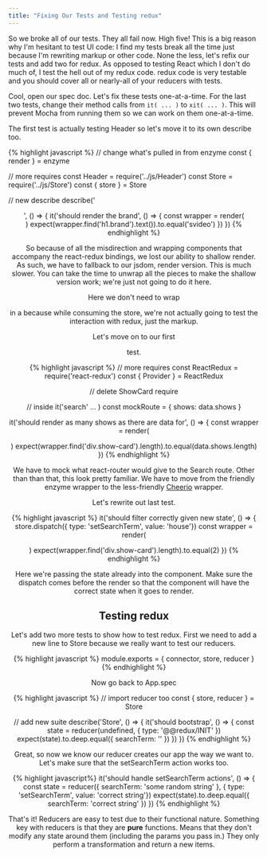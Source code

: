 ```yaml
---
title: "Fixing Our Tests and Testing redux"
---
```


So we broke all of our tests. They all fail now. High five! This is a big reason why I'm hesitant to test UI code: I find my tests break all the time just because I'm rewriting markup or other code. None the less, let's refix our tests and add two for redux. As opposed to testing React which I don't do much of, I test the hell out of my redux code. redux code is very testable and you should cover all or nearly-all of your reducers with tests.

Cool, open our spec doc. Let's fix these tests one-at-a-time. For the last two tests, change their method calls from <code>it( ... )</code> to <code>xit( ... )</code>. This will prevent Mocha from running them so we can work on them one-at-a-time.

The first test is actually testing Header so let's move it to its own describe too.

{% highlight javascript %}
// change what's pulled in from enzyme
const { render } = enzyme

// more requires
const Header = require('../js/Header')
const Store = require('../js/Store')
const { store } = Store

// new describe
describe('<Header />', () => {
  it('should render the brand', () => {
    const wrapper = render(<Header store={store} />)
    expect(wrapper.find('h1.brand').text()).to.equal('svideo')
  })
})
{% endhighlight %}

So because of all the misdirection and wrapping components that accompany the react-redux bindings, we lost our ability to shallow render. As such, we have to fallback to our jsdom, render version. This is much slower. You can take the time to unwrap all the pieces to make the shallow version work; we're just not going to do it here.

Here we don't need to wrap <Header /> in a <Provider /> because while consuming the store, we're not actually going to test the interaction with redux, just the markup.

Let's move on to our first <Search /> test.

{% highlight javascript %}
// more requires
const ReactRedux = require('react-redux')
const { Provider } = ReactRedux

// delete ShowCard require

// inside it('search' ... )
const mockRoute = {
  shows: data.shows
}

it('should render as many shows as there are data for', () => {
  const wrapper = render(<Provider store={store}><Search route={mockRoute} /></Provider>)
  expect(wrapper.find('div.show-card').length).to.equal(data.shows.length)
})
{% endhighlight %}

We have to mock what react-router would give to the Search route. Other than than that, this look pretty familiar. We have to move from the friendly enzyme wrapper to the less-friendly [Cheerio][cheerio] wrapper.

Let's rewrite out last test.

{% highlight javascript %}
it('should filter correctly given new state', () => {
  store.dispatch({ type: 'setSearchTerm', value: 'house'})
  const wrapper = render(<Provider store={store}><Search route={mockRoute} /></Provider>)
  expect(wrapper.find('div.show-card').length).to.equal(2)
})
{% endhighlight %}

Here we're passing the state already into the component. Make sure the dispatch comes before the render so that the component will have the correct state when it goes to render.

## Testing redux

Let's add two more tests to show how to test redux. First we need to add a new line to Store because we really want to test our reducers.

{% highlight javascript %}
module.exports = { connector, store, reducer }
{% endhighlight %}

Now go back to App.spec

{% highlight javascript %}
// import reducer too
const { store, reducer } = Store

// add new suite
describe('Store', () => {
  it('should bootstrap', () => {
    const state = reducer(undefined, { type: '@@redux/INIT' })
    expect(state).to.deep.equal({ searchTerm: '' })
  })
})
{% endhighlight %}

Great, so now we know our reducer creates our app the way we want to. Let's make sure that the setSearchTerm action works too.

{% highlight javascript%}
it('should handle setSearchTerm actions', () => {
  const state = reducer({ searchTerm: 'some random string' }, { type: 'setSearchTerm', value: 'correct string'})
  expect(state).to.deep.equal({ searchTerm: 'correct string' })
})
{% endhighlight %}

That's it! Reducers are easy to test due to their functional nature. Something key with reducers is that they are __pure__ functions. Means that they don't modify any state around them (including the params you pass in.) They only perform a transformation and return a new items.

[cheerio]: http://cheeriojs.github.io/cheerio/